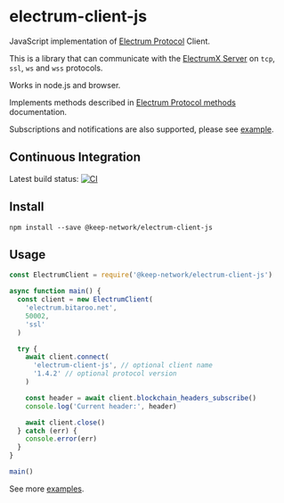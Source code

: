 # electrum-client-js

JavaScript implementation of [Electrum Protocol] Client.

This is a library that can communicate with the [ElectrumX Server]
on `tcp`, `ssl`, `ws` and `wss` protocols. 

Works in node.js and browser.

Implements methods described in [Electrum Protocol methods] documentation.

Subscriptions and notifications are also supported, please see [example](example/subscribe.js).

## Continuous Integration

Latest build status:
[![CI](https://github.com/keep-network/electrum-client-js/actions/workflows/node.yml/badge.svg?branch=main)](https://github.com/keep-network/electrum-client-js/actions/workflows/node.yml)

## Install

```
npm install --save @keep-network/electrum-client-js
```

## Usage

```js
const ElectrumClient = require('@keep-network/electrum-client-js')

async function main() {
  const client = new ElectrumClient(
    'electrum.bitaroo.net',
    50002,
    'ssl'
  )

  try {
    await client.connect(
      'electrum-client-js', // optional client name
      '1.4.2' // optional protocol version
    )

    const header = await client.blockchain_headers_subscribe()
    console.log('Current header:', header)

    await client.close()
  } catch (err) {
    console.error(err)
  }
}

main()
```
See more [examples](example/).


[Electrum Protocol]: https://electrumx.readthedocs.io/en/latest/protocol.html
[Electrum Protocol methods]: https://electrumx.readthedocs.io/en/latest/protocol-methods.html
[ElectrumX Server]: https://electrumx.readthedocs.io/en/latest/
